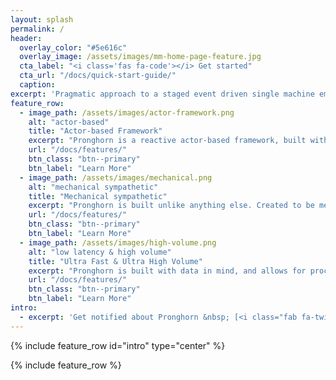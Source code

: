 ```yaml
---
layout: splash
permalink: /
header:
  overlay_color: "#5e616c"
  overlay_image: /assets/images/mm-home-page-feature.jpg
  cta_label: "<i class='fas fa-code'></i> Get started"
  cta_url: "/docs/quick-start-guide/"
  caption:
excerpt: 'Pragmatic approach to a staged event driven single machine embedded micro-framework.<br /> <br /><br /> {::nomarkdown}{:/nomarkdown}'
feature_row:
  - image_path: /assets/images/actor-framework.png
    alt: "actor-based"
    title: "Actor-based Framework"
    excerpt: "Pronghorn is a reactive actor-based framework, built with Java 8. With business aware scheduling, Pronghorn allows developers to build powerful products without worrying about thread safety, scheduling, or other."
    url: "/docs/features/"
    btn_class: "btn--primary"
    btn_label: "Learn More"
  - image_path: /assets/images/mechanical.png
    alt: "mechanical sympathetic"
    title: "Mechanical sympathetic"
    excerpt: "Pronghorn is built unlike anything else. Created to be mechanical sympathetic, Pronghorn allows for a non-blocking garbage-free runtime while ensuring correctness of your program."
    url: "/docs/features/"
    btn_class: "btn--primary"
    btn_label: "Learn More"
  - image_path: /assets/images/high-volume.png
    alt: "low latency & high volume"
    title: "Ultra Fast & Ultra High Volume"
    excerpt: "Pronghorn is built with data in mind, and allows for processing of data with very low latency and incredibly high volume while having a minimal memory footprint."
    url: "/docs/features/"
    btn_class: "btn--primary"
    btn_label: "Learn More"
intro:
  - excerpt: 'Get notified about Pronghorn &nbsp; [<i class="fab fa-twitter"></i> @nathantippy](https://twitter.com/nathantippy){: .btn .btn--twitter}'
---
```


{% include feature_row id="intro" type="center" %}

{% include feature_row %}